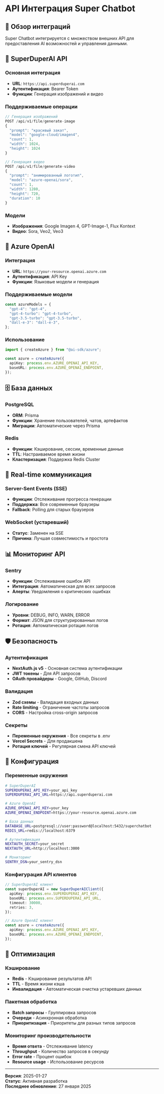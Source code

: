 # API Интеграция Super Chatbot

## 🔗 Обзор интеграций

Super Chatbot интегрируется с множеством внешних API для предоставления AI возможностей и управления данными.

## 🤖 SuperDuperAI API

### Основная интеграция

- **URL**: `https://api.superduperai.com`
- **Аутентификация**: Bearer Token
- **Функции**: Генерация изображений и видео

### Поддерживаемые операции

```typescript
// Генерация изображений
POST /api/v1/file/generate-image
{
  "prompt": "красивый закат",
  "model": "google-cloud/imagen4",
  "count": 1,
  "width": 1024,
  "height": 1024
}

// Генерация видео
POST /api/v1/file/generate-video
{
  "prompt": "анимированный логотип",
  "model": "azure-openai/sora",
  "count": 1,
  "width": 1280,
  "height": 720,
  "duration": 10
}
```

### Модели

- **Изображения**: Google Imagen 4, GPT-Image-1, Flux Kontext
- **Видео**: Sora, Veo2, Veo3

## 🔐 Azure OpenAI

### Интеграция

- **URL**: `https://your-resource.openai.azure.com`
- **Аутентификация**: API Key
- **Функции**: Языковые модели и генерация

### Поддерживаемые модели

```typescript
const azureModels = {
  "gpt-4": "gpt-4",
  "gpt-4-turbo": "gpt-4-turbo",
  "gpt-3.5-turbo": "gpt-3.5-turbo",
  "dall-e-3": "dall-e-3",
};
```

### Использование

```typescript
import { createAzure } from "@ai-sdk/azure";

const azure = createAzure({
  apiKey: process.env.AZURE_OPENAI_API_KEY,
  baseURL: process.env.AZURE_OPENAI_ENDPOINT,
});
```

## 🗄️ База данных

### PostgreSQL

- **ORM**: Prisma
- **Функции**: Хранение пользователей, чатов, артефактов
- **Миграции**: Автоматические через Prisma

### Redis

- **Функции**: Кэширование, сессии, временные данные
- **TTL**: Настраиваемое время жизни
- **Кластеризация**: Поддержка Redis Cluster

## 🔄 Real-time коммуникация

### Server-Sent Events (SSE)

- **Функции**: Отслеживание прогресса генерации
- **Поддержка**: Все современные браузеры
- **Fallback**: Polling для старых браузеров

### WebSocket (устаревший)

- **Статус**: Заменен на SSE
- **Причина**: Лучшая совместимость и простота

## 📊 Мониторинг API

### Sentry

- **Функции**: Отслеживание ошибок API
- **Интеграция**: Автоматическая для всех запросов
- **Алерты**: Уведомления о критических ошибках

### Логирование

- **Уровни**: DEBUG, INFO, WARN, ERROR
- **Формат**: JSON для структурированных логов
- **Ротация**: Автоматическая ротация логов

## 🛡️ Безопасность

### Аутентификация

- **NextAuth.js v5** - Основная система аутентификации
- **JWT токены** - Для API запросов
- **OAuth провайдеры** - Google, GitHub, Discord

### Валидация

- **Zod схемы** - Валидация входных данных
- **Rate limiting** - Ограничение частоты запросов
- **CORS** - Настройка cross-origin запросов

### Секреты

- **Переменные окружения** - Все секреты в .env
- **Vercel Secrets** - Для продакшена
- **Ротация ключей** - Регулярная смена API ключей

## 🔧 Конфигурация

### Переменные окружения

```bash
# SuperDuperAI
SUPERDUPERAI_API_KEY=your_api_key
SUPERDUPERAI_API_URL=https://api.superduperai.com

# Azure OpenAI
AZURE_OPENAI_API_KEY=your_key
AZURE_OPENAI_ENDPOINT=https://your-resource.openai.azure.com

# База данных
DATABASE_URL=postgresql://user:password@localhost:5432/superchatbot
REDIS_URL=redis://localhost:6379

# Аутентификация
NEXTAUTH_SECRET=your_secret
NEXTAUTH_URL=http://localhost:3000

# Мониторинг
SENTRY_DSN=your_sentry_dsn
```

### Конфигурация API клиентов

```typescript
// SuperDuperAI клиент
const superDuperAI = new SuperDuperAIClient({
  apiKey: process.env.SUPERDUPERAI_API_KEY,
  baseURL: process.env.SUPERDUPERAI_API_URL,
  timeout: 30000,
  retries: 3,
});

// Azure OpenAI клиент
const azure = createAzure({
  apiKey: process.env.AZURE_OPENAI_API_KEY,
  baseURL: process.env.AZURE_OPENAI_ENDPOINT,
});
```

## 🚀 Оптимизация

### Кэширование

- **Redis** - Кэширование результатов API
- **TTL** - Время жизни кэша
- **Инвалидация** - Автоматическая очистка устаревших данных

### Пакетная обработка

- **Batch запросы** - Группировка запросов
- **Очереди** - Асинхронная обработка
- **Приоритизация** - Приоритеты для разных типов запросов

### Мониторинг производительности

- **Время ответа** - Отслеживание latency
- **Throughput** - Количество запросов в секунду
- **Error rate** - Процент ошибок
- **Resource usage** - Использование ресурсов

---

**Версия**: 2025-01-27  
**Статус**: Активная разработка  
**Последнее обновление**: 27 января 2025
